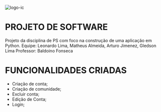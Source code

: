 ![logo-ic](https://github.com/gledlima/ProjetoPOO_2023.1/assets/130298928/8826dd97-dc76-4ecb-8834-b6020e05624f)

<h1 align="left"> PROJETO DE SOFTWARE </h1>
Projeto da disciplina de PS com foco na construção de uma aplicação em Python.
Equipe: Leonardo Lima, Matheus Almeida, Arturo Jimenez, Gledson Lima
Professor: Baldoino Fonseca

<h1 align="left"> FUNCIONALIDADES CRIADAS </h1>

  - Criação de conta;
  - Criação de comunidade;
  - Excluir conta;
  - Edição de Conta;
  - Login;

